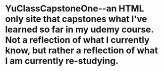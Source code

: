 # YuClassCapstoneOne--an HTML only site that capstones what I've learned so far in my udemy course. Not a reflection of what I currently know, but rather a reflection of what I am currently re-studying.

